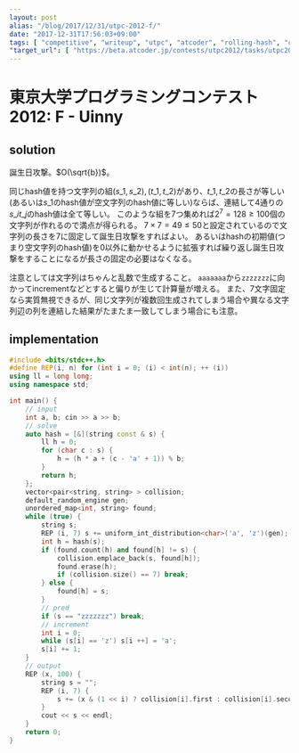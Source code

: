 ```yaml
---
layout: post
alias: "/blog/2017/12/31/utpc-2012-f/"
date: "2017-12-31T17:56:03+09:00"
tags: [ "competitive", "writeup", "utpc", "atcoder", "rolling-hash", "collision", "birthday-attack" ]
"target_url": [ "https://beta.atcoder.jp/contests/utpc2012/tasks/utpc2012_06" ]
---
```


# 東京大学プログラミングコンテスト2012: F - Uinny

## solution

誕生日攻撃。$O(\sqrt{b})$。

同じhash値を持つ文字列の組$(s\_1, s\_2), (t\_1, t\_2)$があり、$t\_1, t\_2$の長さが等しい(あるいは$s\_1$のhash値が空文字列のhash値に等しい)ならば、連結して$4$通りの$s\_i t\_j$のhash値は全て等しい。
このような組を$7$つ集めれば$2^7 = 128 \ge 100$個の文字列が作れるので満点が得られる。
$7 \times 7 = 49 \le 50$と設定されているので文字列の長さを$7$に固定して誕生日攻撃をすればよい。
あるいはhashの初期値(つまり空文字列のhash値)を$0$以外に動かせるように拡張すれば繰り返し誕生日攻撃をすることになるが長さの固定の必要はなくなる。

注意としては文字列はちゃんと乱数で生成すること。
`aaaaaaa`から`zzzzzzz`に向かってincrementなどとすると偏りが生じて計算量が増える。
また、$7$文字固定なら実質無視できるが、同じ文字列が複数回生成されてしまう場合や異なる文字列辺の列を連結した結果がたまたま一致してしまう場合にも注意。

## implementation

``` c++
#include <bits/stdc++.h>
#define REP(i, n) for (int i = 0; (i) < int(n); ++ (i))
using ll = long long;
using namespace std;

int main() {
    // input
    int a, b; cin >> a >> b;
    // solve
    auto hash = [&](string const & s) {
        ll h = 0;
        for (char c : s) {
            h = (h * a + (c - 'a' + 1)) % b;
        }
        return h;
    };
    vector<pair<string, string> > collision;
    default_random_engine gen;
    unordered_map<int, string> found;
    while (true) {
        string s;
        REP (i, 7) s += uniform_int_distribution<char>('a', 'z')(gen);
        int h = hash(s);
        if (found.count(h) and found[h] != s) {
            collision.emplace_back(s, found[h]);
            found.erase(h);
            if (collision.size() == 7) break;
        } else {
            found[h] = s;
        }
        // pred
        if (s == "zzzzzzz") break;
        // increment
        int i = 0;
        while (s[i] == 'z') s[i ++] = 'a';
        s[i] += 1;
    }
    // output
    REP (x, 100) {
        string s = "";
        REP (i, 7) {
            s += (x & (1 << i) ? collision[i].first : collision[i].second);
        }
        cout << s << endl;
    }
    return 0;
}
```

